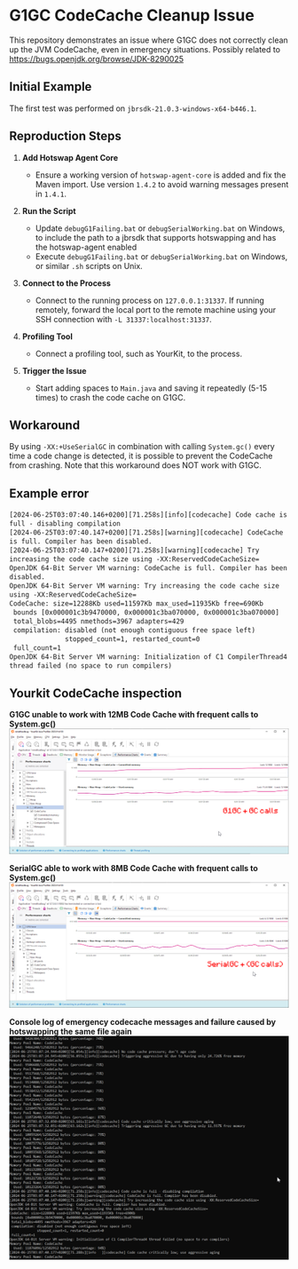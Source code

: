 # G1GC CodeCache Cleanup Issue

This repository demonstrates an issue where G1GC does not correctly clean up the JVM CodeCache, even in emergency situations. Possibly related to https://bugs.openjdk.org/browse/JDK-8290025

## Initial Example
The first test was performed on `jbrsdk-21.0.3-windows-x64-b446.1`.

## Reproduction Steps

1. **Add Hotswap Agent Core**
   - Ensure a working version of `hotswap-agent-core` is added and fix the Maven import. Use version `1.4.2` to avoid warning messages present in `1.4.1`.

2. **Run the Script**
   - Update `debugG1Failing.bat` or `debugSerialWorking.bat` on Windows, to include the path to a jbrsdk that supports hotswapping and has the hotswap-agent enabled
   - Execute `debugG1Failing.bat` or `debugSerialWorking.bat` on Windows, or similar `.sh` scripts on Unix.

3. **Connect to the Process**
   - Connect to the running process on `127.0.0.1:31337`. If running remotely, forward the local port to the remote machine using your SSH connection with `-L 31337:localhost:31337`.

4. **Profiling Tool**
   - Connect a profiling tool, such as YourKit, to the process.

5. **Trigger the Issue**
   - Start adding spaces to `Main.java` and saving it repeatedly (5-15 times) to crash the code cache on G1GC.

## Workaround

By using `-XX:+UseSerialGC` in combination with calling `System.gc()` every time a code change is detected, it is possible to prevent the CodeCache from crashing. Note that this workaround does NOT work with G1GC.

## Example error
```plaintext
[2024-06-25T03:07:40.146+0200][71.258s][info][codecache] Code cache is full - disabling compilation
[2024-06-25T03:07:40.147+0200][71.258s][warning][codecache] CodeCache is full. Compiler has been disabled.
[2024-06-25T03:07:40.147+0200][71.258s][warning][codecache] Try increasing the code cache size using -XX:ReservedCodeCacheSize=
OpenJDK 64-Bit Server VM warning: CodeCache is full. Compiler has been disabled.
OpenJDK 64-Bit Server VM warning: Try increasing the code cache size using -XX:ReservedCodeCacheSize=
CodeCache: size=12288Kb used=11597Kb max_used=11935Kb free=690Kb
 bounds [0x000001c3b9470000, 0x000001c3ba070000, 0x000001c3ba070000]
 total_blobs=4495 nmethods=3967 adapters=429
 compilation: disabled (not enough contiguous free space left)
              stopped_count=1, restarted_count=0
 full_count=1
OpenJDK 64-Bit Server VM warning: Initialization of C1 CompilerThread4 thread failed (no space to run compilers)
```

## Yourkit CodeCache inspection

**G1GC unable to work with 12MB Code Cache with frequent calls to System.gc()**
![Local Image](./images/g1.png)

**SerialGC able to work with 8MB Code Cache with frequent calls to System.gc()**
![Local Image](./images/serial.png)

**Console log of emergency codecache messages and failure caused by hotswapping the same file again**
![Local Image](./images/g1notshrinking.png)
